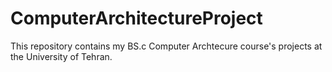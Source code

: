 # ComputerArchitectureProject
This repository contains my BS.c Computer Archtecure course's projects at the University of Tehran.
